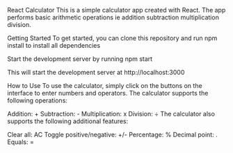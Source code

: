 React Calculator
This is a simple calculator app created with React.
The app performs basic arithmetic operations ie 
addition
subtraction
multiplication
division.

Getting Started
To get started, you can clone this repository
and run npm install to install all dependencies

Start the development server by running
npm start

This will start the development server at http://localhost:3000

How to Use
To use the calculator, simply click on the buttons on the interface to enter numbers and operators. The calculator supports the following operations:

Addition: +
Subtraction: -
Multiplication: x
Division: ÷
The calculator also supports the following additional features:

Clear all: AC
Toggle positive/negative: +/-
Percentage: %
Decimal point: .
Equals: =

